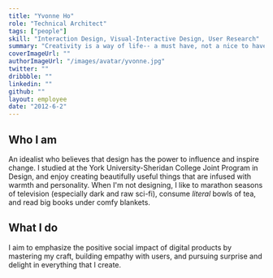 ```yaml
---
title: "Yvonne Ho"
role: "Technical Architect"
tags: ["people"]
skill: "Interaction Design, Visual-Interactive Design, User Research"
summary: "Creativity is a way of life-- a must have, not a nice to have. "
coverImageUrl: ""
authorImageUrl: "/images/avatar/yvonne.jpg"
twitter: ""
dribbble: ""
linkedin: ""
github: ""
layout: employee
date: "2012-6-2"
---
```


## Who I am

An idealist who believes that design has the power to influence and inspire change. I studied at the York University-Sheridan College Joint Program in Design, and enjoy creating beautifully useful things that are infused with warmth and personality. When I'm not designing, I like to marathon seasons of television (especially dark and raw sci-fi), consume *literal* bowls of tea, and read big books under comfy blankets.

## What I do

I aim to emphasize the positive social impact of digital products by mastering my craft, building empathy with users, and pursuing surprise and delight in everything that I create. 
